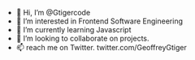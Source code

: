 - 👋 Hi, I’m @Gtigercode
- 👀 I’m interested in Frontend Software Engineering
- 🌱 I’m currently learning Javascript 
- 💞️ I’m looking to collaborate on projects.
- 📫 reach me on Twitter. twitter.com/GeoffreyGtiger

<!---
Gtigercode/Gtigercode is a ✨ special ✨ repository because its `README.md` (this file) appears on your GitHub profile.
You can click the Preview link to take a look at your changes.
--->
